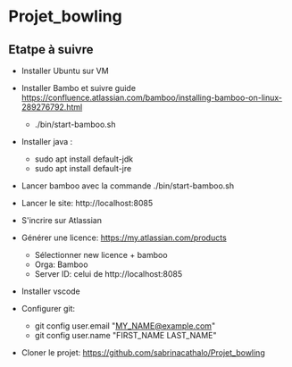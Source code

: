 # Projet_bowling
## Etatpe à suivre
- Installer Ubuntu sur VM

- Installer Bambo et suivre guide https://confluence.atlassian.com/bamboo/installing-bamboo-on-linux-289276792.html
    - ./bin/start-bamboo.sh

- Installer java :
    - sudo apt install default-jdk
    - sudo apt install default-jre

- Lancer bamboo avec la commande ./bin/start-bamboo.sh

- Lancer le site: http://localhost:8085

- S'incrire sur Atlassian

- Générer une licence: https://my.atlassian.com/products
    - Sélectionner new licence + bamboo
    - Orga: Bamboo
    - Server ID: celui de http://localhost:8085

- Installer vscode

- Configurer git:
    - git config user.email "MY_NAME@example.com"
    - git config user.name "FIRST_NAME LAST_NAME"

- Cloner le projet: https://github.com/sabrinacathalo/Projet_bowling
